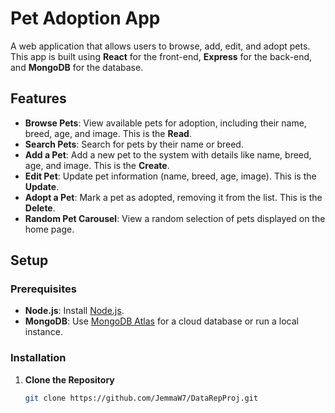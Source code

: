 # Pet Adoption App

A web application that allows users to browse, add, edit, and adopt pets. This app is built using **React** for the front-end, **Express** for the back-end, and **MongoDB** for the database.

## Features

- **Browse Pets**: View available pets for adoption, including their name, breed, age, and image. This is the **Read**.
- **Search Pets**: Search for pets by their name or breed.
- **Add a Pet**: Add a new pet to the system with details like name, breed, age, and image. This is the **Create**.
- **Edit Pet**: Update pet information (name, breed, age, image). This is the **Update**.
- **Adopt a Pet**: Mark a pet as adopted, removing it from the list. This is the **Delete**.
- **Random Pet Carousel**: View a random selection of pets displayed on the home page.

## Setup

### Prerequisites

- **Node.js**: Install [Node.js](https://nodejs.org/).
- **MongoDB**: Use [MongoDB Atlas](https://www.mongodb.com/cloud/atlas) for a cloud database or run a local instance.

### Installation

1. **Clone the Repository**

   ```bash
   git clone https://github.com/JemmaW7/DataRepProj.git
